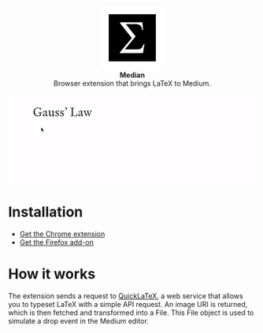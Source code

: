 <p align="center">
  <img src="./src/icons/icon128.png">
  <br />
  <strong>Median</strong>
  <br />
  <span>Browser extension that brings LaTeX to Medium.</span>
</p>

![Median demo](./assets/demo.gif)

# Installation

- [Get the Chrome extension](https://chrome.google.com/webstore/detail/median/anceofoolakbkhkpmkajcflfhjadmahp)
- [Get the Firefox add-on](https://addons.mozilla.org/en-US/firefox/addon/median/)

# How it works

The extension sends a request to [QuickLaTeX](https://www.quicklatex.com/), a web service that allows you to typeset LaTeX with a simple API request. An image URI is returned, which is then fetched and transformed into a File. This File object is used to simulate a drop event in the Medium editor.
